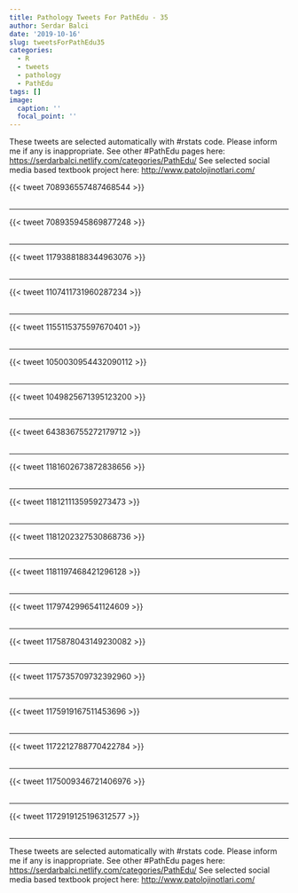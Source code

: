```yaml
---
title: Pathology Tweets For PathEdu - 35
author: Serdar Balci
date: '2019-10-16'
slug: tweetsForPathEdu35
categories:
  - R
  - tweets
  - pathology
  - PathEdu
tags: []
image:
  caption: ''
  focal_point: ''
---
```



These tweets are selected automatically with #rstats code. Please inform me if any is inappropriate.
See other #PathEdu pages here: https://serdarbalci.netlify.com/categories/PathEdu/ 
See selected social media based textbook project here: http://www.patolojinotlari.com/

{{< tweet 708936557487468544 >}}
<br>
<br>
<hr>
{{< tweet 708935945869877248 >}}
<br>
<br>
<hr>
{{< tweet 1179388188344963076 >}}
<br>
<br>
<hr>
{{< tweet 1107411731960287234 >}}
<br>
<br>
<hr>
{{< tweet 1155115375597670401 >}}
<br>
<br>
<hr>
{{< tweet 1050030954432090112 >}}
<br>
<br>
<hr>
{{< tweet 1049825671395123200 >}}
<br>
<br>
<hr>
{{< tweet 643836755272179712 >}}
<br>
<br>
<hr>
{{< tweet 1181602673872838656 >}}
<br>
<br>
<hr>
{{< tweet 1181211135959273473 >}}
<br>
<br>
<hr>
{{< tweet 1181202327530868736 >}}
<br>
<br>
<hr>
{{< tweet 1181197468421296128 >}}
<br>
<br>
<hr>
{{< tweet 1179742996541124609 >}}
<br>
<br>
<hr>
{{< tweet 1175878043149230082 >}}
<br>
<br>
<hr>
{{< tweet 1175735709732392960 >}}
<br>
<br>
<hr>
{{< tweet 1175919167511453696 >}}
<br>
<br>
<hr>
{{< tweet 1172212788770422784 >}}
<br>
<br>
<hr>
{{< tweet 1175009346721406976 >}}
<br>
<br>
<hr>
{{< tweet 1172919125196312577 >}}
<br>
<br>
<hr>


These tweets are selected automatically with #rstats code. Please inform me if any is inappropriate.
See other #PathEdu pages here: https://serdarbalci.netlify.com/categories/PathEdu/ 
See selected social media based textbook project here: http://www.patolojinotlari.com/
